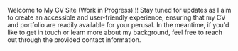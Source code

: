 Welcome to My CV Site (Work in Progress)!!!
Stay tuned for updates as I aim to create an accessible and user-friendly experience, ensuring that my CV and portfolio are readily available for your perusal. In the meantime, if you'd like to get in touch or learn more about my background, feel free to reach out through the provided contact information.
